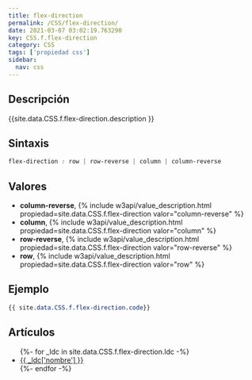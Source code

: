 ```yaml
---
title: flex-direction
permalink: /CSS/flex-direction/
date: 2021-03-07 03:02:19.763290
key: CSS.f.flex-direction
category: CSS
tags: ['propiedad css']
sidebar: 
  nav: css
---
```


## Descripción
{{site.data.CSS.f.flex-direction.description }}

## Sintaxis
~~~css
flex-direction : row | row-reverse | column | column-reverse
~~~

## Valores
* **column-reverse**,  {% include w3api/value_description.html propiedad=site.data.CSS.f.flex-direction valor="column-reverse" %}
* **column**,  {% include w3api/value_description.html propiedad=site.data.CSS.f.flex-direction valor="column" %}
* **row-reverse**,  {% include w3api/value_description.html propiedad=site.data.CSS.f.flex-direction valor="row-reverse" %}
* **row**,  {% include w3api/value_description.html propiedad=site.data.CSS.f.flex-direction valor="row" %}

## Ejemplo
~~~css
{{ site.data.CSS.f.flex-direction.code}}
~~~

## Artículos
<ul>
{%- for _ldc in site.data.CSS.f.flex-direction.ldc -%}
   <li>
       <a href="{{_ldc['url'] }}">{{ _ldc['nombre'] }}</a>
   </li>
{%- endfor -%}
</ul>
